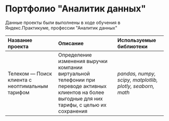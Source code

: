 # Портфолио "Аналитик данных"

Данные проекты были выполнены в ходе обучения в Яндекс.Практикуме, профессии "Аналитик данных"

| Название проекта | Описание | Используемые библиотеки | 
| :---------------------- | :---------------------- | :---------------------- |
| Телеком — Поиск клиента с неоптимальным тарифом | Определение изменения выручки компании виртуальной телефонии при переводе активных клиентов на более выгодные для них тарифы, с целью их сохранения| *pandas, numpy, scipy, matplotlib, plotly, seaborn, math* |
